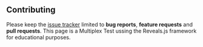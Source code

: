 ## Contributing

Please keep the [issue tracker](http://github.com/emorera07/Multiplex_Test) limited to **bug reports**, **feature requests** and **pull requests**.
This page is a Multiplex Test ussing the Reveals.js framework for educational purposes.



